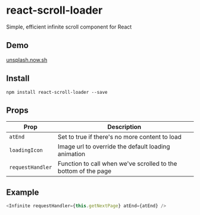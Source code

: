 # react-scroll-loader
Simple, efficient infinite scroll component for React

## Demo
<a href="https://unsplash.now.sh">unsplash.now.sh</a>

## Install
`npm install react-scroll-loader --save`

## Props

Prop                       |    Description
---------------------------|----------------
`atEnd`                      | Set to true if there's no more content to load
`loadingIcon`         | Image url to override the default loading animation
`requestHandler`                 | Function to call when we've scrolled to the bottom of the page

## Example
```js
<Infinite requestHandler={this.getNextPage} atEnd={atEnd} />  
```
